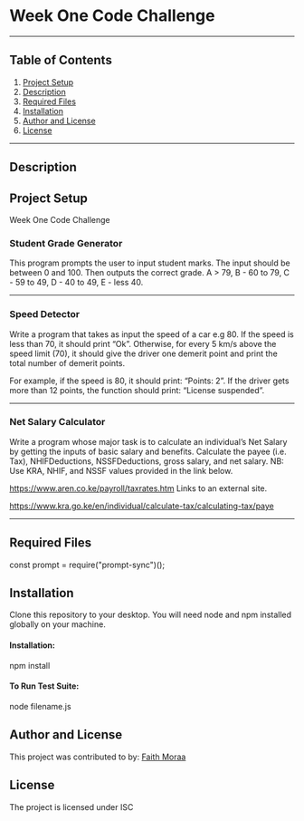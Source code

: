 # Week One Code Challenge
***
## Table of Contents
1. [Project Setup](#project-setup)
2. [Description](#description)
3. [Required Files](#required-files)
4. [Installation](#installation)
5. [Author and License](#author-and-license)
6. [License](#license)
***
## Description

## Project Setup
Week One Code Challenge
  ###  Student Grade Generator
This program prompts the user to input student marks. The input should be between 0 and 100. Then outputs the correct grade.
A > 79, B - 60 to 79, C -  59 to 49, D - 40 to 49, E - less 40.

***
  ###  Speed Detector
Write a program that takes as input the speed of a car e.g 80. If the speed is less than 70, it should print “Ok”. Otherwise, for every 5 km/s above the speed limit (70), it should give the driver one demerit point and print the total number of demerit points.

For example, if the speed is 80, it should print: “Points: 2”. If the driver gets more than 12 points, the function should print: “License suspended”.

***
  ###  Net Salary Calculator
Write a program whose major task is to calculate an individual’s Net Salary by getting the inputs of basic salary and benefits. Calculate the payee (i.e. Tax), NHIFDeductions, NSSFDeductions, gross salary, and net salary.
NB: Use KRA, NHIF, and NSSF values provided in the link below.

https://www.aren.co.ke/payroll/taxrates.htm Links to an external site.  

https://www.kra.go.ke/en/individual/calculate-tax/calculating-tax/paye
***
## Required Files
 const prompt = require("prompt-sync")();

## Installation
Clone this repository to your desktop. You will need node and npm installed globally on your machine.
#### Installation:
npm install
#### To Run Test Suite:
node filename.js

## Author and License 
This project was contributed to by:
 [Faith Moraa](https://github.com/the-datageek)

## License
The project is licensed under ISC